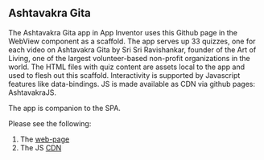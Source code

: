 ## Ashtavakra Gita
The Ashtavakra Gita app in App Inventor uses this Github page in the WebView component as a scaffold.
The app serves up 33 quizzes, one for each video on Ashtavakra Gita by Sri Sri Ravishankar, founder
of the Art of Living, one of the largest volunteer-based non-profit organizations in the world.
The HTML files with quiz content are assets local to the app and used to flesh out this scaffold.
Interactivity is supported by Javascript features like data-bindings. JS is made available as CDN
via github pages: AshtavakraJS.

The app is companion to the SPA.

Please see the following:
1. The [web-page](https://sunbee.github.io/Ashtavakra/)
2. The JS [CDN](https://sunbee.github.io/AshtavakraJS/main.js)